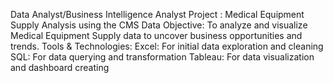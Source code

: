 Data Analyst/Business Intelligence Analyst
Project : Medical Equipment Supply Analysis using the CMS Data
Objective:
To analyze and visualize Medical Equipment Supply data to uncover business opportunities and trends.
Tools & Technologies:
Excel: For initial data exploration and cleaning
SQL: For data querying and transformation
Tableau: For data visualization and dashboard creating
